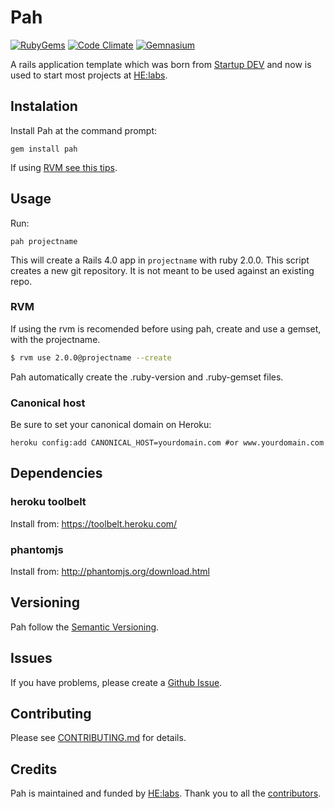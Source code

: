 # Pah
[![RubyGems][gem_version_badge]][ruby_gems]
[![Code Climate][code_climate_badge]][code_climate]
[![Gemnasium][gemnasium_badge]][gemnasium]

A rails application template which was born from [Startup DEV][startupdev] and now is used to start most projects at [HE:labs][helabs].

## Instalation

Install Pah at the command prompt:

    gem install pah

If using [RVM see this tips](https://github.com/Helabs/pah/wiki/Using-Pah-with-RVM).

## Usage

Run:

    pah projectname

This will create a Rails 4.0 app in `projectname` with ruby 2.0.0. This script creates a new git repository. It is not meant to be used against an existing repo.

### RVM

If using the rvm is recomended before using pah, create and use a gemset, with the projectname.

```bash
$ rvm use 2.0.0@projectname --create
```

Pah automatically create the .ruby-version and .ruby-gemset files.

### Canonical host

Be sure to set your canonical domain on Heroku:
```shell
heroku config:add CANONICAL_HOST=yourdomain.com #or www.yourdomain.com
```

## Dependencies

### heroku toolbelt

Install from: https://toolbelt.heroku.com/

### phantomjs

Install from: http://phantomjs.org/download.html

## Versioning

Pah follow the [Semantic Versioning](http://semver.org/).

## Issues

If you have problems, please create a [Github Issue](https://github.com/Helabs/pah/issues).

## Contributing

Please see [CONTRIBUTING.md](https://github.com/Helabs/pah/blob/master/CONTRIBUTING.md) for details.

## Credits

Pah is maintained and funded by [HE:labs](http://helabs.com.br/opensource/).
Thank you to all the [contributors](https://github.com/Helabs/pah/graphs/contributors).

[startupdev]: http://startupdev.com.br
[helabs]: http://helabs.com.br
[gem_version_badge]: https://badge.fury.io/rb/pah.png
[ruby_gems]: http://rubygems.org/gems/pah
[code_climate]: https://codeclimate.com/github/Helabs/pah
[code_climate_badge]: https://codeclimate.com/github/Helabs/pah.png
[gemnasium]: https://gemnasium.com/Helabs/pah
[gemnasium_badge]: https://gemnasium.com/Helabs/pah.png

